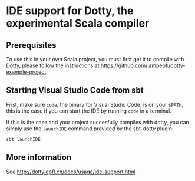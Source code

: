 # IDE support for Dotty, the experimental Scala compiler

## Prerequisites
To use this in your own Scala project, you must first get it to compile with
Dotty, please follow the instructions at https://github.com/lampepfl/dotty-example-project

## Starting Visual Studio Code from sbt
First, make sure `code`, the binary for Visual Studio Code, is on your `$PATH`,
this is the case if you can start the IDE by running `code` in a terminal.

If this is the case and your project succesfully compiles with dotty, you can
simply use the `launchIDE` command provided by the sbt-dotty plugin:

```shell
sbt launchIDE
```

## More information

See http://dotty.epfl.ch/docs/usage/ide-support.html
